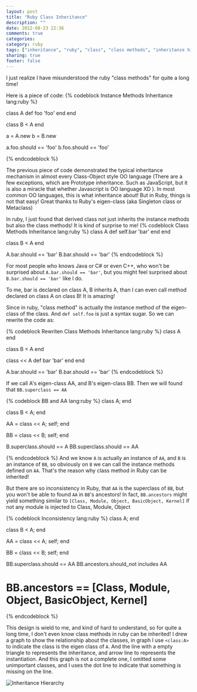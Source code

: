 ```yaml
---
layout: post
title: "Ruby Class Inheritance"
description: ""
date: 2012-08-23 22:36
comments: true
categories: 
category: ruby
tags: ["inheritance", "ruby", "class", "class methods", "inheritance hierarchy", "eigenclass" ]
sharing: true
footer: false
---
```


I just realize I have misunderstood the ruby "class methods" for quite a long time!

Here is a piece of code:
{% codeblock Instance Methods Inheritance lang:ruby %}

class A
  def foo
    'foo'
  end
end

class B < A
end

a = A.new
b = B.new

a.foo.should == 'foo'
b.foo.should == 'foo'

{% endcodeblock %}

The previous piece of code demonstrated the typical inheritance mechanism in almost every Class-Object style OO language (There are a few exceptions, which are Prototype inheritance. Such as JavaScript, but it is also a miracle that whether Javascript is OO language XD ).
In most common OO languages, this is what inheritance about! But in Ruby, things is not that easy! Great thanks to Ruby's eigen-class (aka Singleton class or Metaclass)

In ruby, I just found that derived class not just inherits the instance methods but also the class methods! It is kind of surprise to me!
{% codeblock Class Methods Inheritance lang:ruby %}
class A
  def self.bar
    'bar'
  end
end

class B < A
end

A.bar.should == 'bar'
B.bar.should == 'bar'
{% endcodeblock %}

For most people who knows Java or C# or even C++, who won't be surprised about `A.bar.should == 'bar'`, but you might feel surprised about `B.bar.should == 'bar'` like I do.

To me, bar is declared on class A, B inherits A, than I can even call method declared on class A on class B! It is amazing!

Since in ruby, "class method" is actually the instance method of the eigen-class of the class. And `def self.foo` is just a syntax sugar. So we can rewrite the code as:
 
{% codeblock Rewriten Class Methods Inheritance lang:ruby %}
class A
end

class B < A
end

class << A
  def bar
    'bar'
  end
end

A.bar.should == 'bar'
B.bar.should == 'bar'
{% endcodeblock %}

If we call A's eigen-class AA, and B's eigen-class BB. Then we will found that `BB.superclass == AA`

{% codeblock BB and AA lang:ruby %}
class A; end

class B < A; end

AA = class << A; self; end

BB = class << B; self; end

B.superclass.should == A
BB.superclass.should == AA

{% endcodeblock %}
And we know `A` is actually an instance of `AA`, and `B` is an instance of `BB`, so obviously  on `B` we can call the instance methods defined on `AA`. 
That's the reason why class method in Ruby can be inherited!

But there are so inconsistency in Ruby, that `AA` is the superclass of `BB`, but you won't be able to found `AA` in `BB`'s ancestors! In fact, `BB.ancestors` might yield something similar to `[Class, Module, Object, BasicObject, Kernel]` if not any module is injected to Class, Module, Object

{% codeblock Inconsistency lang:ruby %}
class A; end

class B < A; end

AA = class << A; self; end

BB = class << B; self; end

BB.superclass.should == AA
BB.ancestors.should_not includes AA 

# BB.ancestors == [Class, Module, Object, BasicObject, Kernel]
{% endcodeblock %}

This design is wield to me, and kind of hard to understand, so for quite a long time, I don't even know class methods in ruby can be inherited!
I drew a graph to show the relationship about the classes, in graph I use `<class:A>` to indicate the class is the eigen class of `A`. And the line with a empty triangle to represents the inheritance, and arrow line to represents the instantiation. 
And this graph is not a complete one, I omitted some unimportant classes, and I uses the dot line to indicate that something is missing on the line.

![Inheritance Hierarchy](/images/2012-08-23-ruby-class-inheritance/Inheritance-Hierarchy.png "Inheritance Hierarchy")
